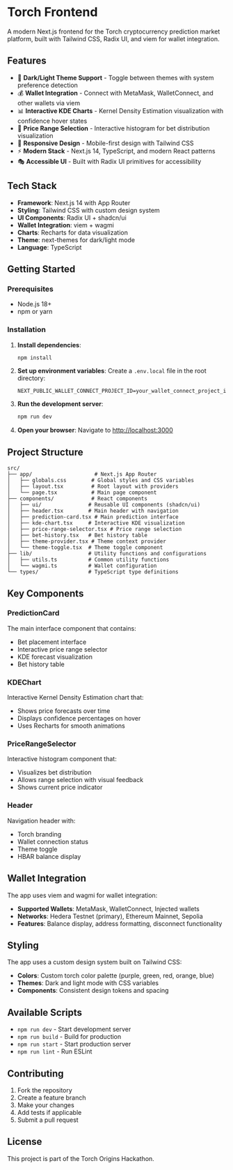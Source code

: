 # Torch Frontend

A modern Next.js frontend for the Torch cryptocurrency prediction market platform, built with Tailwind CSS, Radix UI, and viem for wallet integration.

## Features

- 🎨 **Dark/Light Theme Support** - Toggle between themes with system preference detection
- 💰 **Wallet Integration** - Connect with MetaMask, WalletConnect, and other wallets via viem
- 📊 **Interactive KDE Charts** - Kernel Density Estimation visualization with confidence hover states
- 🎯 **Price Range Selection** - Interactive histogram for bet distribution visualization
- 📱 **Responsive Design** - Mobile-first design with Tailwind CSS
- ⚡ **Modern Stack** - Next.js 14, TypeScript, and modern React patterns
- 🎭 **Accessible UI** - Built with Radix UI primitives for accessibility

## Tech Stack

- **Framework**: Next.js 14 with App Router
- **Styling**: Tailwind CSS with custom design system
- **UI Components**: Radix UI + shadcn/ui
- **Wallet Integration**: viem + wagmi
- **Charts**: Recharts for data visualization
- **Theme**: next-themes for dark/light mode
- **Language**: TypeScript

## Getting Started

### Prerequisites

- Node.js 18+
- npm or yarn

### Installation

1. **Install dependencies**:

   ```bash
   npm install
   ```

2. **Set up environment variables**:
   Create a `.env.local` file in the root directory:

   ```env
   NEXT_PUBLIC_WALLET_CONNECT_PROJECT_ID=your_wallet_connect_project_id
   ```

3. **Run the development server**:

   ```bash
   npm run dev
   ```

4. **Open your browser**:
   Navigate to [http://localhost:3000](http://localhost:3000)

## Project Structure

```
src/
├── app/                    # Next.js App Router
│   ├── globals.css        # Global styles and CSS variables
│   ├── layout.tsx         # Root layout with providers
│   └── page.tsx           # Main page component
├── components/            # React components
│   ├── ui/               # Reusable UI components (shadcn/ui)
│   ├── header.tsx        # Main header with navigation
│   ├── prediction-card.tsx # Main prediction interface
│   ├── kde-chart.tsx     # Interactive KDE visualization
│   ├── price-range-selector.tsx # Price range selection
│   ├── bet-history.tsx   # Bet history table
│   ├── theme-provider.tsx # Theme context provider
│   └── theme-toggle.tsx  # Theme toggle component
├── lib/                  # Utility functions and configurations
│   ├── utils.ts          # Common utility functions
│   └── wagmi.ts          # Wallet configuration
└── types/                # TypeScript type definitions
```

## Key Components

### PredictionCard

The main interface component that contains:

- Bet placement interface
- Interactive price range selector
- KDE forecast visualization
- Bet history table

### KDEChart

Interactive Kernel Density Estimation chart that:

- Shows price forecasts over time
- Displays confidence percentages on hover
- Uses Recharts for smooth animations

### PriceRangeSelector

Interactive histogram component that:

- Visualizes bet distribution
- Allows range selection with visual feedback
- Shows current price indicator

### Header

Navigation header with:

- Torch branding
- Wallet connection status
- Theme toggle
- HBAR balance display

## Wallet Integration

The app uses viem and wagmi for wallet integration:

- **Supported Wallets**: MetaMask, WalletConnect, Injected wallets
- **Networks**: Hedera Testnet (primary), Ethereum Mainnet, Sepolia
- **Features**: Balance display, address formatting, disconnect functionality

## Styling

The app uses a custom design system built on Tailwind CSS:

- **Colors**: Custom torch color palette (purple, green, red, orange, blue)
- **Themes**: Dark and light mode with CSS variables
- **Components**: Consistent design tokens and spacing

## Available Scripts

- `npm run dev` - Start development server
- `npm run build` - Build for production
- `npm run start` - Start production server
- `npm run lint` - Run ESLint

## Contributing

1. Fork the repository
2. Create a feature branch
3. Make your changes
4. Add tests if applicable
5. Submit a pull request

## License

This project is part of the Torch Origins Hackathon.
